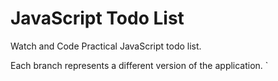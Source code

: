 # JavaScript Todo List

Watch and Code Practical JavaScript todo list.

Each branch represents a different version of the application.
`